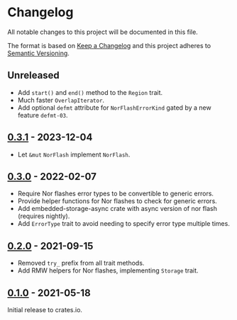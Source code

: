 # Changelog

All notable changes to this project will be documented in this file.

The format is based on [Keep a Changelog](http://keepachangelog.com/en/1.0.0/)
and this project adheres to [Semantic Versioning](http://semver.org/spec/v2.0.0.html).

## Unreleased

- Add `start()` and `end()` method to the `Region` trait.
- Much faster `OverlapIterator`.
- Add optional `defmt` attribute for `NorFlashErrorKind` gated by a new feature `defmt-03`.

## [0.3.1] - 2023-12-04

- Let `&mut` `NorFlash` implement `NorFlash`.

## [0.3.0] - 2022-02-07

- Require Nor flashes error types to be convertible to generic errors.
- Provide helper functions for Nor flashes to check for generic errors.
- Add embedded-storage-async crate with async version of nor flash (requires nightly).
- Add `ErrorType` trait to avoid needing to specify error type multiple times.

## [0.2.0] - 2021-09-15

- Removed `try_` prefix from all trait methods.
- Add RMW helpers for Nor flashes, implementing `Storage` trait.

## [0.1.0] - 2021-05-18

Initial release to crates.io.

[Unreleased]: https://github.com/rust-embedded-community/embedded-storage/compare/v0.3.1...HEAD
[0.3.1]: https://github.com/rust-embedded-community/embedded-storage/releases/tag/v0.3.1
[0.3.0]: https://github.com/rust-embedded-community/embedded-storage/releases/tag/v0.3.0
[0.2.0]: https://github.com/rust-embedded-community/embedded-storage/releases/tag/v0.2.0
[0.1.0]: https://github.com/rust-embedded-community/embedded-storage/releases/tag/v0.1.0

